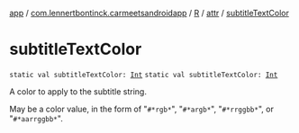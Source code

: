 [app](../../../index.md) / [com.lennertbontinck.carmeetsandroidapp](../../index.md) / [R](../index.md) / [attr](index.md) / [subtitleTextColor](./subtitle-text-color.md)

# subtitleTextColor

`static val subtitleTextColor: `[`Int`](https://kotlinlang.org/api/latest/jvm/stdlib/kotlin/-int/index.html)
`static val subtitleTextColor: `[`Int`](https://kotlinlang.org/api/latest/jvm/stdlib/kotlin/-int/index.html)

A color to apply to the subtitle string.

May be a color value, in the form of "`#*rgb*`", "`#*argb*`", "`#*rrggbb*`", or "`#*aarrggbb*`".

